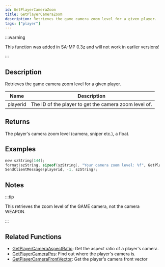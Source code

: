 ```yaml
---
id: GetPlayerCameraZoom
title: GetPlayerCameraZoom
description: Retrieves the game camera zoom level for a given player.
tags: ["player"]
---
```


:::warning

This function was added in SA-MP 0.3z and will not work in earlier versions!

:::

## Description

Retrieves the game camera zoom level for a given player.

| Name     | Description                                           |
| -------- | ----------------------------------------------------- |
| playerid | The ID of the player to get the camera zoom level of. |

## Returns

The player's camera zoom level (camera, sniper etc.), a float.

## Examples

```c
new szString[144];
format(szString, sizeof(szString), "Your camera zoom level: %f", GetPlayerCameraZoom(playerid));
SendClientMessage(playerid, -1, szString);
```

## Notes

:::tip

This retrieves the zoom level of the GAME camera, not the camera WEAPON.

:::

## Related Functions

- [GetPlayerCameraAspectRatio](GetPlayerCameraAspectRation): Get the aspect ratio of a player's camera.
- [GetPlayerCameraPos](GetPlayerCameraPos): Find out where the player's camera is.
- [GetPlayerCameraFrontVector](GetPlayerCameraFrontVector): Get the player's camera front vector
